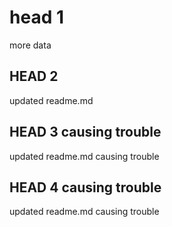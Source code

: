 # head 1
more data

## HEAD 2
updated readme.md  

## HEAD 3 causing trouble
updated readme.md  causing trouble

## HEAD 4 causing trouble
updated readme.md causing trouble
